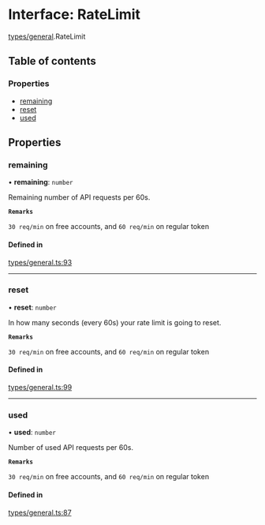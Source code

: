 # Interface: RateLimit

[types/general](../modules/types_general.md).RateLimit

## Table of contents

### Properties

- [remaining](types_general.RateLimit.md#remaining)
- [reset](types_general.RateLimit.md#reset)
- [used](types_general.RateLimit.md#used)

## Properties

### remaining

• **remaining**: `number`

Remaining number of API requests per 60s.

**`Remarks`**

`30 req/min` on free accounts, and `60 req/min` on regular token

#### Defined in

[types/general.ts:93](https://github.com/jameslinimk/unofficial-valorant-api/blob/3123117/package/src/types/general.ts#L93)

___

### reset

• **reset**: `number`

In how many seconds (every 60s) your rate limit is going to reset.

**`Remarks`**

`30 req/min` on free accounts, and `60 req/min` on regular token

#### Defined in

[types/general.ts:99](https://github.com/jameslinimk/unofficial-valorant-api/blob/3123117/package/src/types/general.ts#L99)

___

### used

• **used**: `number`

Number of used API requests per 60s.

**`Remarks`**

`30 req/min` on free accounts, and `60 req/min` on regular token

#### Defined in

[types/general.ts:87](https://github.com/jameslinimk/unofficial-valorant-api/blob/3123117/package/src/types/general.ts#L87)
